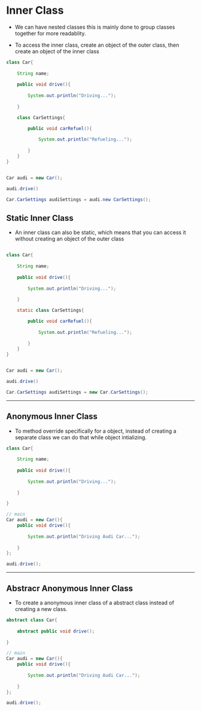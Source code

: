 

# Inner Class

- We can have nested classes this is mainly done to group classes together for more readablity.


- To access the inner class, create an object of the outer class, then create an object of the inner class

```java
class Car{
    
    String name;
    
    public void drive(){
    
        System.out.println("Driving...");
    
    }

    class CarSettings{

        public void carRefuel(){
        
            System.out.println("Refueling...");
        
        }
    }
}


Car audi = new Car();

audi.drive()

Car.CarSettings audiSettings = audi.new CarSettings();
```



## Static Inner Class

- An inner class can also be static, which means that you can access it without creating an object of the outer class

```java

class Car{
    
    String name;
    
    public void drive(){
    
        System.out.println("Driving...");
    
    }

    static class CarSettings{

        public void carRefuel(){
        
            System.out.println("Refueling...");
        
        }
    }
}


Car audi = new Car();

audi.drive()

Car.CarSettings audiSettings = new Car.CarSettings();
```


___________________


## Anonymous Inner Class


- To method override specifically for a object, instead of creating a separate class we can do that while object intializing.



```java
class Car{
    
    String name;
    
    public void drive(){
    
        System.out.println("Driving...");
    
    }

}

// main
Car audi = new Car(){
    public void drive(){
    
        System.out.println("Driving Audi Car...");
    
    }
};

audi.drive();

```

_______________

## Abstracr Anonymous Inner Class

- To create a anonymous inner class of a abstract class instead of creating a new class.


```java
abstract class Car{
    
    abstract public void drive();    
    
}

// main
Car audi = new Car(){
    public void drive(){
    
        System.out.println("Driving Audi Car...");
    
    }
};

audi.drive();

```








